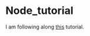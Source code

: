 # Node_tutorial

I am following along [this](https://www.youtube.com/watch?v=fBNz5xF-Kx4&ab_channel=TraversyMedia) tutorial.
